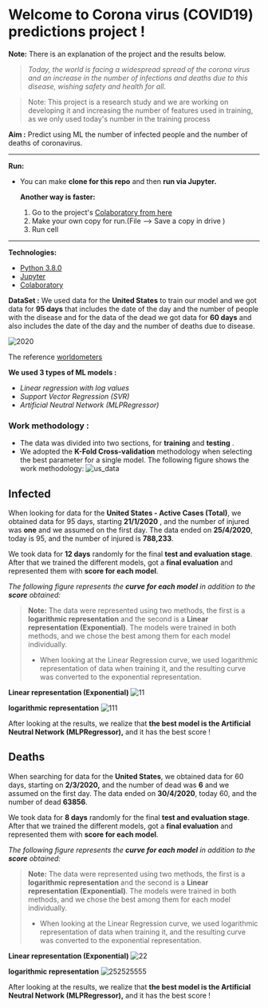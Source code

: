 # Welcome to Corona virus (COVID19) predictions project !

**Note:** There is an explanation of the project and the results below.

>*Today, the world is facing a widespread spread of the corona virus and an increase in the number of infections and deaths due to this disease, wishing safety and health for all.*

> Note: This project is a research study and we are working on
> developing it and increasing the number of features used in training,
> as we only used today's number in the training process

**Aim :** Predict using ML the number of infected people and the number of deaths of coronavirus.

----
**Run:**
 - You can make **clone for this repo** and then **run via Jupyter.**

	  **Another way is faster:**
	  1. Go to the project's [Colaboratory from here](https://colab.research.google.com/drive/1utQ4n9YSYF07NSvGzfC5Ub5G4gXp2xQ3?usp=sharing)
	  2. Make your own copy for run.(File --> Save a copy in drive )
	  3. Run cell

----
**Technologies:**
 -  [Python 3.8.0](https://www.python.org/downloads/release/python-380/)
 -  [Jupyter](https://jupyter.org/)
 -  [Colaboratory](https://colab.research.google.com/drive/1utQ4n9YSYF07NSvGzfC5Ub5G4gXp2xQ3?usp=sharing)

**DataSet :** We used data for the **United States** to train our model and we got data for **95 days** that includes the date of the day and the number of people with the disease and for the data of the dead we got data for **60 days** and also includes the date of the day and the number of deaths due to disease.

![2020](https://user-images.githubusercontent.com/36266329/81307391-4887cc80-9089-11ea-98f4-e60e45ef6ce7.jpg)

The reference [worldometers](https://www.worldometers.info/coronavirus/country/us/)



**We used 3 types of ML models :**
 - *Linear regression with log values*
 - *Support Vector Regression (SVR)*
 - *Artificial Neutral Network (MLPRegressor)*
 

### Work methodology :
 - The data was divided into two sections, for **training** and 
   **testing** .
 - We adopted the **K-Fold Cross-validation** methodology when selecting
   the best parameter for a single model.
   The following figure shows the work methodology:
    ![us_data](https://user-images.githubusercontent.com/36266329/81294029-f0e06580-9076-11ea-9e34-aaa611913a78.png)

## Infected
When looking for data for the **United States - Active Cases (Total)**, we obtained data for 95 days, starting **21/1/2020** , and the number of injured was **one** and we assumed on the first day. The data ended on **25/4/2020**, today is 95, and the number of injured is **788,233**.

We took data for **12 days** randomly for the final **test and evaluation stage**. After that we trained the different models, got a **final evaluation** and represented them with **score for each model**.

*The following figure represents the **curve for each model** in addition to the **score** obtained:*
> **Note:** The data were represented using two methods, the first is a
> **logarithmic representation** and the second is a **Linear representation
> (Exponential)**. The models were trained in both methods, and we chose
> the best among them for each model individually.
> - When looking at the Linear Regression curve, we used logarithmic representation of data when training it, and the resulting curve was
> converted to the exponential representation.

**Linear representation (Exponential)**
![11](https://user-images.githubusercontent.com/36266329/81301524-d790e680-9081-11ea-8f09-aa20e450f892.jpg)

**logarithmic representation**
![111](https://user-images.githubusercontent.com/36266329/81301642-fdb68680-9081-11ea-83fe-847e0cac5ef8.jpg)



After looking at the results, we realize that **the best model is the Artificial Neutral Network (MLPRegressor),** and it has the best score !

## Deaths
When searching for data for the **United States**, we obtained data for 60 days, starting on **2/3/2020,** and the number of dead was **6** and we assumed on the first day. The data ended on **30/4/2020**, today 60, and the number of dead **63856**.

We took data for **8 days** randomly for the final **test and evaluation stage**. After that we trained the different models, got a **final evaluation** and represented them with **score for each model**.

*The following figure represents the **curve for each model** in addition to the **score** obtained:*
> **Note:** The data were represented using two methods, the first is a
> **logarithmic representation** and the second is a **Linear representation
> (Exponential)**. The models were trained in both methods, and we chose
> the best among them for each model individually.
> - When looking at the Linear Regression curve, we used logarithmic representation of data when training it, and the resulting curve was
> converted to the exponential representation.

**Linear representation (Exponential)**
![22](https://user-images.githubusercontent.com/36266329/81301807-35bdc980-9082-11ea-96c9-c0a6f65731c6.jpg)

**logarithmic representation**
![252525555](https://user-images.githubusercontent.com/36266329/81301849-45d5a900-9082-11ea-9f63-5ffc4c769c01.jpg)


After looking at the results, we realize that **the best model is the Artificial Neutral Network (MLPRegressor),** and it has the best score !
